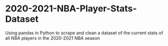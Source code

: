 # 2020-2021-NBA-Player-Stats-Dataset

Using pandas in Python to scrape and clean a dataset of the current stats of all NBA players in the 2020-2021 NBA season
